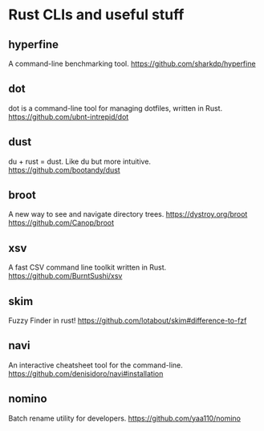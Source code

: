 # Rust CLIs and useful stuff

## hyperfine

A command-line benchmarking tool. https://github.com/sharkdp/hyperfine

## dot

dot is a command-line tool for managing dotfiles, written in Rust. https://github.com/ubnt-intrepid/dot

## dust

du + rust = dust. Like du but more intuitive. https://github.com/bootandy/dust

## broot

A new way to see and navigate directory trees. https://dystroy.org/broot https://github.com/Canop/broot

## xsv

A fast CSV command line toolkit written in Rust. https://github.com/BurntSushi/xsv

## skim

Fuzzy Finder in rust! https://github.com/lotabout/skim#difference-to-fzf

## navi

An interactive cheatsheet tool for the command-line. https://github.com/denisidoro/navi#installation

## nomino

Batch rename utility for developers. https://github.com/yaa110/nomino
